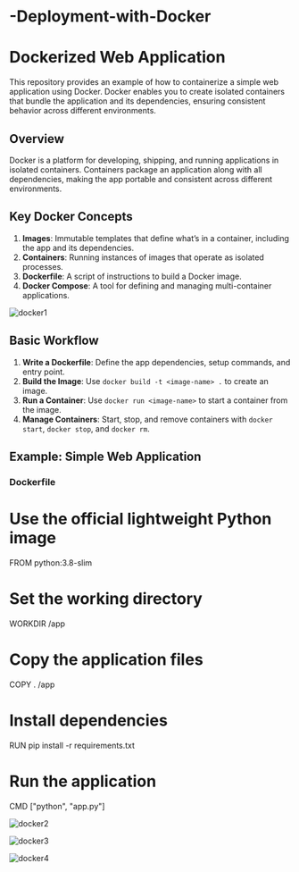 # -Deployment-with-Docker
# Dockerized Web Application

This repository provides an example of how to containerize a simple web application using Docker. Docker enables you to create isolated containers that bundle the application and its dependencies, ensuring consistent behavior across different environments.


## Overview

Docker is a platform for developing, shipping, and running applications in isolated containers. Containers package an application along with all dependencies, making the app portable and consistent across different environments.

## Key Docker Concepts

1. **Images**: Immutable templates that define what’s in a container, including the app and its dependencies.
2. **Containers**: Running instances of images that operate as isolated processes.
3. **Dockerfile**: A script of instructions to build a Docker image.
4. **Docker Compose**: A tool for defining and managing multi-container applications.

![docker1](https://github.com/user-attachments/assets/58d3191a-f2a7-4409-a935-7ccf380be96d)



## Basic Workflow

1. **Write a Dockerfile**: Define the app dependencies, setup commands, and entry point.
2. **Build the Image**: Use `docker build -t <image-name> .` to create an image.
3. **Run a Container**: Use `docker run <image-name>` to start a container from the image.
4. **Manage Containers**: Start, stop, and remove containers with `docker start`, `docker stop`, and `docker rm`.

## Example: Simple Web Application

### Dockerfile
# Use the official lightweight Python image
FROM python:3.8-slim

# Set the working directory
WORKDIR /app

# Copy the application files
COPY . /app

# Install dependencies
RUN pip install -r requirements.txt

# Run the application
CMD ["python", "app.py"]

![docker2](https://github.com/user-attachments/assets/426b5e08-5138-4647-b4d1-2b9d0e955fc4)


![docker3](https://github.com/user-attachments/assets/4f21a5e1-72f8-411e-90e3-769a3db1a65a)


![docker4](https://github.com/user-attachments/assets/454d9e5e-cab2-43fa-b940-8e30d2ec6097)
